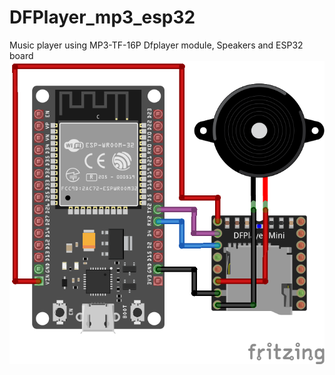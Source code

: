 # DFPlayer_mp3_esp32
Music player using MP3-TF-16P Dfplayer module, Speakers and ESP32 board
![Alt text](dfplayer_scheme.png)
